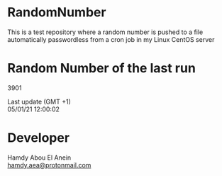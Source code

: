 # RandomNumber    
This is a test repository where a random number is pushed to a file automatically passwordless from a cron job in my Linux CentOS server    
# Random Number of the last run   
3901
      
Last update (GMT +1)    
05/01/21 12:00:02
# Developer    
Hamdy Abou El Anein   
hamdy.aea@protonmail.com
